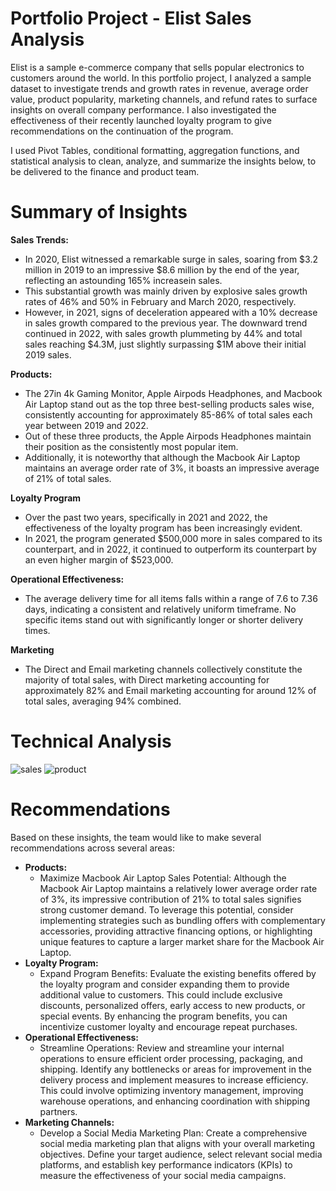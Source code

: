 # Portfolio Project - Elist Sales Analysis
Elist is a sample e-commerce company that sells popular electronics to customers around the world. In this portfolio project, I analyzed a sample dataset to investigate trends and growth rates in revenue, average order value, product popularity, marketing channels, and refund rates to surface insights on overall company performance. I also investigated the effectiveness of their recently launched loyalty program to give recommendations on the continuation of the program.

I used Pivot Tables, conditional formatting, aggregation functions, and statistical analysis to clean, analyze, and summarize the insights below, to be delivered to the finance and product team.

# Summary of Insights
**Sales Trends:** 
* In 2020, Elist witnessed a remarkable surge in sales, soaring from $3.2 million in 2019 to an impressive $8.6 million by the end of the year, reflecting an astounding 165% increasein sales.
* This substantial growth was mainly driven by explosive sales growth rates of 46% and 50% in February and March 2020, respectively. 
* However, in 2021, signs of deceleration appeared with a 10% decrease in sales growth compared to the previous year. The downward trend continued in 2022, with sales      growth plummeting by 44% and total sales reaching $4.3M, just slightly surpassing $1M above their initial 2019 sales.
    
**Products:**
* The 27in 4k Gaming Monitor, Apple Airpods Headphones, and Macbook Air Laptop stand out as the top three best-selling products sales wise, consistently accounting for approximately 85-86% of total sales each year between 2019 and 2022.
* Out of these three products, the Apple Airpods Headphones maintain their position as the consistently most popular item.
* Additionally, it is noteworthy that although the Macbook Air Laptop maintains an average order rate of 3%, it boasts an impressive average of 21% of total sales.

**Loyalty Program**
* Over the past two years, specifically in 2021 and 2022, the effectiveness of the loyalty program has been increasingly evident. 
* In 2021, the program generated $500,000 more in sales compared to its counterpart, and in 2022, it continued to outperform its counterpart by an even higher margin of $523,000. 

**Operational Effectiveness:**
* The average delivery time for all items falls within a range of 7.6 to 7.36 days, indicating a consistent and relatively uniform timeframe. No specific items stand out with significantly longer or shorter delivery times.

**Marketing**
* The Direct and Email marketing channels collectively constitute the majority of total sales, with Direct marketing accounting for approximately 82% and Email marketing accounting for around 12% of total sales, averaging 94% combined.


# Technical Analysis
![sales](https://github.com/mrbear0194/testing-project/assets/129554366/bf94bca8-79ba-462a-bf6f-2cac5a38aa2c)
![product](https://github.com/mrbear0194/testing-project/assets/129554366/49d54f90-8e79-4c81-a90a-a7cfd0d20922)

# Recommendations
Based on these insights, the team would like to make several recommendations across several areas:

* **Products:**
    * Maximize Macbook Air Laptop Sales Potential: Although the Macbook Air Laptop maintains a relatively lower average order rate of 3%, its impressive contribution of 21% to total sales signifies strong customer demand. To leverage this potential, consider implementing strategies such as bundling offers with complementary accessories, providing attractive financing options, or highlighting unique features to capture a larger market share for the Macbook Air Laptop.
* **Loyalty Program:**
    * Expand Program Benefits: Evaluate the existing benefits offered by the loyalty program and consider expanding them to provide additional value to customers. This could include exclusive discounts, personalized offers, early access to new products, or special events. By enhancing the program benefits, you can incentivize customer loyalty and encourage repeat purchases.
 * **Operational Effectiveness:**
     * Streamline Operations: Review and streamline your internal operations to ensure efficient order processing, packaging, and shipping. Identify any bottlenecks or areas for improvement in the delivery process and implement measures to increase efficiency. This could involve optimizing inventory management, improving warehouse operations, and enhancing coordination with shipping partners.
* **Marketing Channels:**
    * Develop a Social Media Marketing Plan: Create a comprehensive social media marketing plan that aligns with your overall marketing objectives. Define your target audience, select relevant social media platforms, and establish key performance indicators (KPIs) to measure the effectiveness of your social media campaigns.












